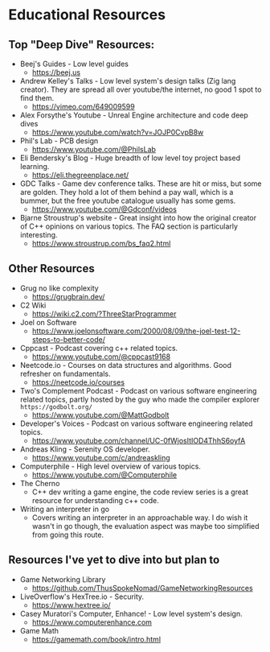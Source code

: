 # Educational Resources
## Top "Deep Dive" Resources:
* Beej's Guides - Low level guides
  * https://beej.us
* Andrew Kelley's Talks - Low level system's design talks (Zig lang creator). They are spread all over youtube/the internet, no good 1 spot to find them.
  * https://vimeo.com/649009599
* Alex Forsythe's Youtube - Unreal Engine architecture and code deep dives
  * https://www.youtube.com/watch?v=JOJP0CvpB8w
* Phil's Lab - PCB design
  * https://www.youtube.com/@PhilsLab
* Eli Bendersky's Blog - Huge breadth of low level toy project based learning.
  * https://eli.thegreenplace.net/
* GDC Talks - Game dev conference talks. These are hit or miss, but some are golden. They hold a lot of them behind a pay wall, which is a bummer, but the free youtube catalogue usually has some gems.
  * https://www.youtube.com/@Gdconf/videos
* Bjarne Stroustrup's website - Great insight into how the original creator of C++ opinions on various topics. The FAQ section is particularly interesting.
  * https://www.stroustrup.com/bs_faq2.html

## Other Resources
* Grug no like complexity
  * https://grugbrain.dev/
* C2 Wiki
  * https://wiki.c2.com/?ThreeStarProgrammer
* Joel on Software
  * https://www.joelonsoftware.com/2000/08/09/the-joel-test-12-steps-to-better-code/
* Cppcast - Podcast covering c++ related topics.
  * https://www.youtube.com/@cppcast9168
* Neetcode.io - Courses on data structures and algorithms. Good refresher on fundamentals.
  * https://neetcode.io/courses
* Two's Complement Podcast - Podcast on various software engineering related topics, partly hosted by the guy who made the compiler explorer `https://godbolt.org/`
  * https://www.youtube.com/@MattGodbolt
* Developer's Voices - Podcast on various software engineering related topics.
  * https://www.youtube.com/channel/UC-0fWjosItIOD4ThhS6oyfA
* Andreas Kling - Serenity OS developer.
  * https://www.youtube.com/c/andreaskling
* Computerphile - High level overview of various topics.
  * https://www.youtube.com/@Computerphile
* The Cherno
  * C++ dev writing a game engine, the code review series is a great resource for understanding c++ code.
* Writing an interpreter in go
  * Covers writing an interpreter in an approachable way. I do wish it wasn't in go though, the evaluation aspect was maybe too simplified from going this route.

## Resources I've yet to dive into but plan to
* Game Networking Library
  * https://github.com/ThusSpokeNomad/GameNetworkingResources
* LiveOverflow's HexTree.io - Security.
  * https://www.hextree.io/
* Casey Muratori's Computer, Enhance! - Low level system's design.
  * https://www.computerenhance.com
* Game Math
  * https://gamemath.com/book/intro.html

